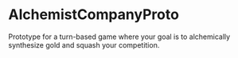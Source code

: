 # AlchemistCompanyProto
Prototype for a turn-based game where your goal is to alchemically synthesize gold and squash your competition.
